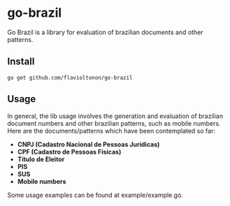 # go-brazil

Go Brazil is a library for evaluation of brazilian documents and other patterns.

 ## Install
 
 ```
 go get github.com/flavioltonon/go-brazil
 ```
 
## Usage

In general, the lib usage involves the generation and evaluation of brazilian document numbers and other brazilian patterns, such as mobile numbers.
Here are the documents/patterns which have been contemplated so far:

- **CNPJ (Cadastro Nacional de Pessoas Jurídicas)**
- **CPF (Cadastro de Pessoas Físicas)**
- **Título de Eleitor**
- **PIS**
- **SUS**
- **Mobile numbers**

 Some usage examples can be found at example/example.go.
